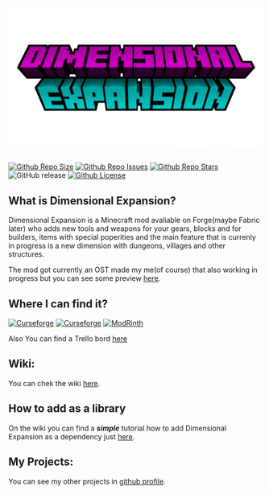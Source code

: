 # [![](https://github.com/Killarexe/Dimensional-Expansion/raw/main/src/main/resources/logo.png)]()

[![Github Repo Size](https://img.shields.io/github/repo-size/Killarexe/Dimensional-Expansion)]()
[![Github Repo Issues](https://img.shields.io/github/issues/Killarexe/Dimensional-Expansion)]()
[![Github Repo Stars](https://img.shields.io/github/stars/Killarexe/Dimensional-Expansion)]()
![GitHub release](https://img.shields.io/github/release/Killarexe/Dimensional-Expansion.svg)
[![Github License](https://img.shields.io/github/license/Killarexe/Dimensional-Expansion.svg)]()

## What is Dimensional Expansion?

Dimensional Expansion is a Minecraft mod avaliable on Forge(maybe Fabric later) who adds new tools and weapons for your gears, blocks and for builders, items with special poperities and the main feature that is currenly in progress is a new dimension with dungeons, villages and other structures.

The mod got currently an OST made my me(of course) that also working in progress but you can see some preview [here](https://soundcloud.com/killarexe).

## Where I can find it?

[![Curseforge](http://cf.way2muchnoise.eu/versions/453574.svg)](https://www.curseforge.com/minecraft/mc-mods/dimensional-expansion)
[![Curseforge](http://cf.way2muchnoise.eu/full_453574_downloads.svg)](https://www.curseforge.com/minecraft/mc-mods/dimensional-expansion)
[![ModRinth](https://modrinth-utils.vercel.app/api/badge/downloads?id=FSZZfnxw&logo=true)](https://modrinth.com/mod/dimensional-expansion)

Also You can find a Trello bord [here](https://trello.com/b/kfmjAh6g/dimensional-expansion)

## Wiki:

You can chek the wiki [here](https://github.com/Killarexe/Dimensional-Expansion/wiki).

## How to add as a library

On the wiki you can find a **_simple_** tutorial how to add Dimensional Expansion as a dependency just [here](https://github.com/Killarexe/Dimensional-Expansion/wiki/Setup-as-a-dependency).

## My Projects:

You can see my other projects in [github profile](https://github.com/Killarexe).
